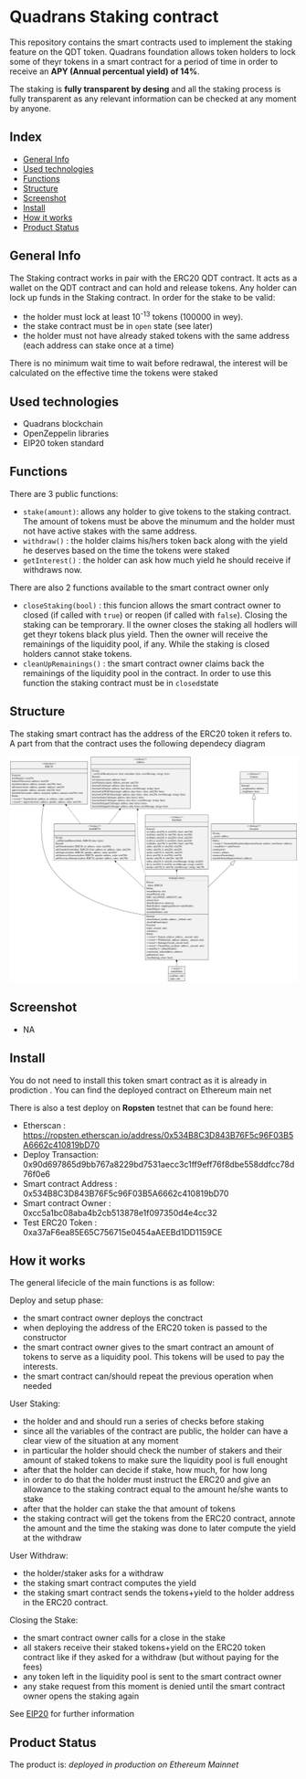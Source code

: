 
# Quadrans Staking contract

This repository contains the smart contracts used to implement the staking feature on the QDT token. 
Quadrans foundation allows token holders to lock some of theyr tokens in a smart contract for a period of time in order to receive an **APY (Annual percentual yield) of 14%**.

The staking is **fully transparent by desing** and all the staking process is fully transparent as any relevant information can be checked at any moment by anyone.


## Index
* [General Info](#general-info)
* [Used technologies](#used-technologies)
* [Functions](#functions)
* [Structure](#Structure)
* [Screenshot](#screenshot)
* [Install](#install)
* [How it works](#how-it-works)
* [Product Status](#product-status)


## General Info

The Staking contract works in pair with the ERC20 QDT contract. It acts as a wallet on the QDT contract and can hold and release tokens.
Any holder can lock up funds in the Staking contract. In order for the stake to be valid:
- the holder must lock at least 10<sup>-13</sup> tokens (100000 in wey).
- the stake contract must be in `open` state (see later) 
- the holder must not have already staked tokens with the same address (each address can stake once at a time)

There is no minimum wait time to wait before redrawal, the interest will be calculated on the effective time the tokens were staked


## Used technologies
- Quadrans blockchain
- OpenZeppelin libraries
- EIP20 token standard

## Functions

There are 3 public functions:
- `stake(amount)`: allows any holder to give tokens to the staking contract. The amount of tokens must be above the minumum and the holder
must not have active stakes with the same address. 
- `withdraw()` : the holder claims his/hers token back along with the yield he deserves based on the time the tokens were staked 
- `getInterest()` : the holder can ask how much yield he should receive if withdraws now.

There are also 2 functions available to the smart contract owner only
- `closeStaking(bool)` : this funcion allows the smart contract owner to closed (if called with `true`) or reopen (if called with `false`). Closing the staking can be temprorary. Il the owner closes the staking all hodlers will get theyr tokens black plus yield. Then the owner will receive the remainings of the liquidity pool, if any. While the staking is closed holders cannot stake tokens.
- `cleanUpRemainings()` : the smart contract owner claims back the remainings of the liquidity pool in the contract. In order to use this function the staking contract must be in `closed`state


## Structure

The staking smart contract has the address of the ERC20 token it refers to. A part from that the contract uses the following dependecy diagram

![uml](./documentation/uml/StakingContract.svg)

## Screenshot
- NA

## Install
You do not need to install this token smart contract as it is already in prodiction . You can find the deployed contract on Ethereum main net


There is also a test deploy on **Ropsten** testnet that can be found here:

- Etherscan : https://ropsten.etherscan.io/address/0x534B8C3D843B76F5c96F03B5A6662c410819bD70
- Deploy Transaction: 0x90d697865d9bb767a8229bd7531aecc3c1ff9eff76f8dbe558ddfcc78d76f0e6
- Smart contract Address : 0x534B8C3D843B76F5c96F03B5A6662c410819bD70
- Smart contract Owner : 0xcc5a1bc08aba4b2cb513878e1f097350d4e4cc32
- Test ERC20 Token : 0xa37aF6ea85E65C756715e0454aAEEBd1DD1159CE


## How it works

The general lifecicle of the main functions is as follow:

Deploy and setup phase:
- the smart contract owner deploys the conctract
- when deploying the address of the ERC20 token is passed to the constructor
- the smart contract owner gives to the smart contract an amount of tokens to serve as a liquidity pool. This tokens will be used to pay the interests.
- the smart contract can/should repeat the previous operation when needed

User Staking:
- the holder and and should run a series of checks before staking
- since all the variables of the contract are public, the holder can have a clear view of the situation at any moment
- in particular the holder should check the number of stakers and their amount of staked tokens to make sure the liquidity pool is full enought
- after that the holder can decide if stake, how much, for how long
- in order to do that the holder must instruct the ERC20 and give an allowance to the staking contract equal to the amount he/she wants to stake
- after that the holder can stake the that amount of tokens
- the staking contract will get the tokens from the ERC20 contract, annote the amount and the time the staking was done to later compute the yield at the withdraw

User Withdraw:
- the holder/staker asks for a withdraw
- the staking smart contract computes the yield
- the staking smart contract sends the tokens+yield to the holder address in the ERC20 contract.

Closing the Stake:
- the smart contract owner calls for a close in the stake
- all stakers receive their staked tokens+yield on the ERC20 token contract like if they asked for a withdraw (but without paying for the fees)
- any token left in the liquidity pool is sent to the smart contract owner
- any stake request from this moment is denied until the smart contract owner opens the staking again


See [EIP20](https://eips.ethereum.org/EIPS/eip-20) for further information


## Product Status
The product is: _deployed in production on Ethereum Mainnet_